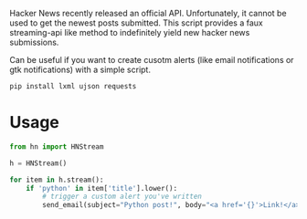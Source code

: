 Hacker News recently released an official API. Unfortunately, it cannot be used to get the newest posts submitted. This script provides a faux streaming-api like method to indefinitely yield new hacker news submissions.

Can be useful if you want to create cusotm alerts (like email notifications or gtk notifications) with a simple script.

```
pip install lxml ujson requests
```



Usage
=====


```python
from hn import HNStream

h = HNStream()

for item in h.stream():
    if 'python' in item['title'].lower():
        # trigger a custom alert you've written
        send_email(subject="Python post!", body="<a href='{}'>Link!</a>".format(item['url']))
```
